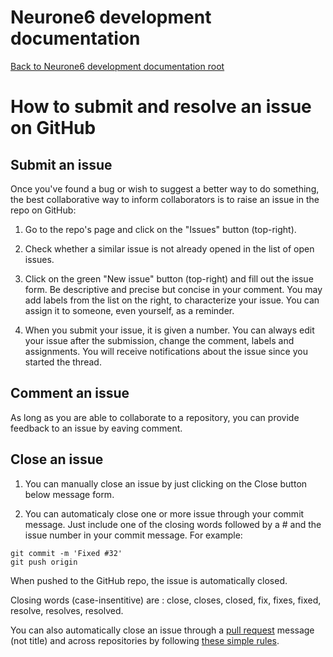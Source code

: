 # Neurone6 development documentation
[Back to Neurone6 development documentation root](../README.md)

# How to submit and resolve an issue on GitHub

## Submit an issue
Once you've found a bug or wish to suggest a better way to do something, the best collaborative way to inform collaborators is to raise an issue in the repo on GitHub:

1. Go to the repo's page and click on the "Issues" button (top-right).

1. Check whether a similar issue is not already opened in the list of open issues.

1. Click on the green "New issue" button (top-right) and fill out the issue form. Be descriptive and precise but concise in your comment. You may add labels from the list on the right, to characterize your issue. You can assign it to someone, even yourself, as a reminder.

1. When you submit your issue, it is given a number. You can always edit your issue after the submission, change the comment, labels and assignments. You will receive notifications about the issue since you started the thread.

## Comment an issue
As long as you are able to collaborate to a repository, you can provide feedback to an issue by eaving comment.

## Close an issue

1. You can manually close an issue by just clicking on the Close button below message form.

1. You can automaticaly close one or more issue through your commit message. Just include one of the closing words followed by a # and the issue number in your commit message. For example:

  ```
  git commit -m 'Fixed #32'
  git push origin
  ```

  When pushed to the GitHub repo, the issue is automatically closed.

  Closing words (case-insentitive) are : close, closes, closed, fix, fixes, fixed, resolve, resolves, resolved.

  You can also automatically close an issue through a [pull request](pull_request_workflow.md) message (not title) and across repositories by following [these simple rules](https://help.github.com/articles/closing-issues-via-commit-messages).
